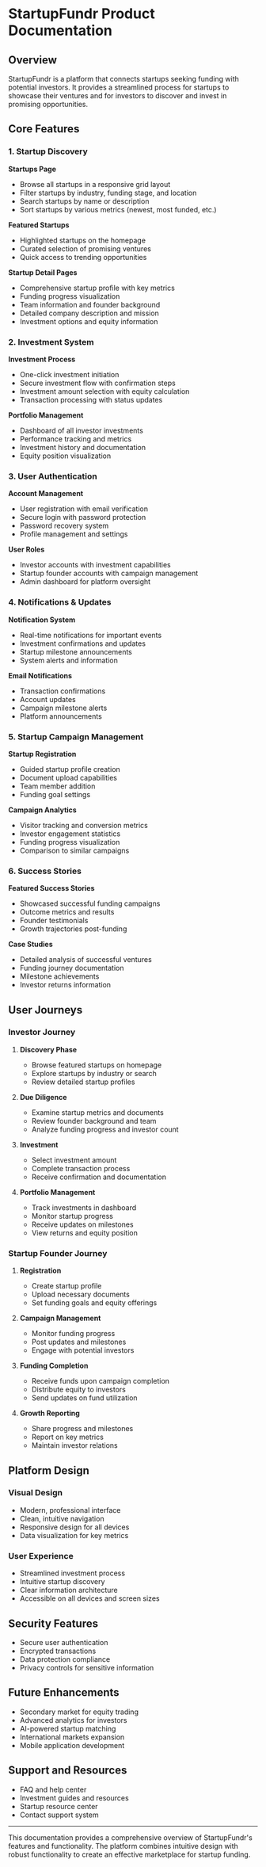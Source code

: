 
# StartupFundr Product Documentation

## Overview

StartupFundr is a platform that connects startups seeking funding with potential investors. It provides a streamlined process for startups to showcase their ventures and for investors to discover and invest in promising opportunities.

## Core Features

### 1. Startup Discovery

**Startups Page**
- Browse all startups in a responsive grid layout
- Filter startups by industry, funding stage, and location
- Search startups by name or description
- Sort startups by various metrics (newest, most funded, etc.)

**Featured Startups**
- Highlighted startups on the homepage
- Curated selection of promising ventures
- Quick access to trending opportunities

**Startup Detail Pages**
- Comprehensive startup profile with key metrics
- Funding progress visualization
- Team information and founder background
- Detailed company description and mission
- Investment options and equity information

### 2. Investment System

**Investment Process**
- One-click investment initiation
- Secure investment flow with confirmation steps
- Investment amount selection with equity calculation
- Transaction processing with status updates

**Portfolio Management**
- Dashboard of all investor investments
- Performance tracking and metrics
- Investment history and documentation
- Equity position visualization

### 3. User Authentication

**Account Management**
- User registration with email verification
- Secure login with password protection
- Password recovery system
- Profile management and settings

**User Roles**
- Investor accounts with investment capabilities
- Startup founder accounts with campaign management
- Admin dashboard for platform oversight

### 4. Notifications & Updates

**Notification System**
- Real-time notifications for important events
- Investment confirmations and updates
- Startup milestone announcements
- System alerts and information

**Email Notifications**
- Transaction confirmations
- Account updates
- Campaign milestone alerts
- Platform announcements

### 5. Startup Campaign Management

**Startup Registration**
- Guided startup profile creation
- Document upload capabilities
- Team member addition
- Funding goal settings

**Campaign Analytics**
- Visitor tracking and conversion metrics
- Investor engagement statistics
- Funding progress visualization
- Comparison to similar campaigns

### 6. Success Stories

**Featured Success Stories**
- Showcased successful funding campaigns
- Outcome metrics and results
- Founder testimonials
- Growth trajectories post-funding

**Case Studies**
- Detailed analysis of successful ventures
- Funding journey documentation
- Milestone achievements
- Investor returns information

## User Journeys

### Investor Journey

1. **Discovery Phase**
   - Browse featured startups on homepage
   - Explore startups by industry or search
   - Review detailed startup profiles

2. **Due Diligence**
   - Examine startup metrics and documents
   - Review founder background and team
   - Analyze funding progress and investor count

3. **Investment**
   - Select investment amount
   - Complete transaction process
   - Receive confirmation and documentation

4. **Portfolio Management**
   - Track investments in dashboard
   - Monitor startup progress
   - Receive updates on milestones
   - View returns and equity position

### Startup Founder Journey

1. **Registration**
   - Create startup profile
   - Upload necessary documents
   - Set funding goals and equity offerings

2. **Campaign Management**
   - Monitor funding progress
   - Post updates and milestones
   - Engage with potential investors

3. **Funding Completion**
   - Receive funds upon campaign completion
   - Distribute equity to investors
   - Send updates on fund utilization

4. **Growth Reporting**
   - Share progress and milestones
   - Report on key metrics
   - Maintain investor relations

## Platform Design

### Visual Design

- Modern, professional interface
- Clean, intuitive navigation
- Responsive design for all devices
- Data visualization for key metrics

### User Experience

- Streamlined investment process
- Intuitive startup discovery
- Clear information architecture
- Accessible on all devices and screen sizes

## Security Features

- Secure user authentication
- Encrypted transactions
- Data protection compliance
- Privacy controls for sensitive information

## Future Enhancements

- Secondary market for equity trading
- Advanced analytics for investors
- AI-powered startup matching
- International markets expansion
- Mobile application development

## Support and Resources

- FAQ and help center
- Investment guides and resources
- Startup resource center
- Contact support system

---

This documentation provides a comprehensive overview of StartupFundr's features and functionality. The platform combines intuitive design with robust functionality to create an effective marketplace for startup funding.
